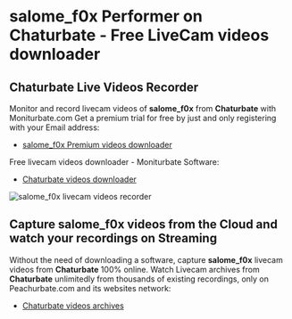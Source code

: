 # salome_f0x Performer on Chaturbate - Free LiveCam videos downloader

## Chaturbate Live Videos Recorder

Monitor and record livecam videos of **salome_f0x** from **Chaturbate** with Moniturbate.com
Get a premium trial for free by just and only registering with your Email address:
* [salome_f0x Premium videos downloader](https://moniturbate.com/request-demo-licence-key.html)

Free livecam videos downloader - Moniturbate Software:
* [Chaturbate videos downloader](https://moniturbate.com/moniturbate-download-software.html)

![salome_f0x livecam videos recorder](https://peachurnet.com/templates/moniturbate-software.png)


## Capture salome_f0x videos from the Cloud and watch your recordings on Streaming

Without the need of downloading a software, capture **salome_f0x** livecam videos from **Chaturbate** 100% online.
Watch Livecam archives from **Chaturbate** unlimitedly from thousands of existing recordings, only on Peachurbate.com and its websites network:
* [Chaturbate videos archives](https://peachurnet.com/)